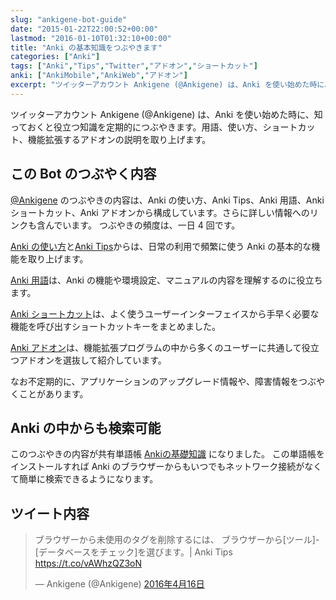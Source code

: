 ```yaml
---
slug: "ankigene-bot-guide"
date: "2015-01-22T22:00:52+00:00"
lastmod: "2016-01-10T01:32:10+00:00"
title: "Anki の基本知識をつぶやきます"
categories: ["Anki"]
tags: ["Anki","Tips","Twitter","アドオン","ショートカット"]
anki: ["AnkiMobile","AnkiWeb","アドオン"]
excerpt: "ツイッターアカウント Ankigene (@Ankigene) は、Anki を使い始めた時に、知っておくと役立つ知識を定期的につぶやきます。用語、使い方、ショートカット、機能拡張するアドオンの説明を取り上げます。"
---
```

<section id="preamble">
<p>ツイッターアカウント Ankigene (@Ankigene) は、Anki を使い始めた時に、知っておくと役立つ知識を定期的につぶやきます。用語、使い方、ショートカット、機能拡張するアドオンの説明を取り上げます。</p>
</section>
<section id="この_bot_のつぶやく内容">
  <div class="page-header">
    <h2>この Bot のつぶやく内容</h2>
  </div>
<p><a href="https://twitter.com/Ankigene">@Ankigene</a> のつぶやきの内容は、Anki の使い方、Anki Tips、Anki 用語、Anki ショートカット、Anki アドオンから構成しています。さらに詳しい情報へのリンクも含んでいます。
つぶやきの頻度は、一日 4 回です。</p>
<p><a href="/how-to-anki/">Anki の使い方</a>と<a href="/anki-tips/">Anki Tips</a>からは、日常の利用で頻繁に使う Anki の基本的な機能を取り上げます。</p>
<p><a href="/anki_glossary/">Anki 用語</a>は、Anki の機能や環境設定、マニュアルの内容を理解するのに役立ちます。</p>
<p><a href="/anki-shortcuts/">Anki ショートカット</a>は、よく使うユーザーインターフェイスから手早く必要な機能を呼び出すショートカットキーをまとめました。</p>
<p><a href="/anki-addons-guide/">Anki アドオン</a>は、機能拡張プログラムの中から多くのユーザーに共通して役立つアドオンを選抜して紹介しています。</p>
<p>なお不定期的に、アプリケーションのアップグレード情報や、障害情報をつぶやくことがあります。</p>
</section>
<section id="anki_の中からも検索可能">
  <div class="page-header">
    <h2>Anki の中からも検索可能</h2>
  </div>
<p>このつぶやきの内容が共有単語帳 <a href="https://ankiweb.net/shared/info/206033178">Ankiの基礎知識</a> になりました。
この単語帳をインストールすれば Anki のブラウザーからもいつでもネットワーク接続がなくて簡単に検索できるようになります。</p>
</section>
<section id="ツイート内容">
  <div class="page-header">
    <h2>ツイート内容</h2>
  </div>
<blockquote class="twitter-tweet" data-lang="ja"><p lang="ja" dir="ltr">ブラウザーから未使用のタグを削除するには、 ブラウザーから[ツール]-[データベースをチェック]を選びます。| Anki Tips <a href="https://t.co/vAWhzQZ3oN">https://t.co/vAWhzQZ3oN</a></p>&mdash; Ankigene (@Ankigene) <a href="https://twitter.com/Ankigene/status/721257653398216704">2016年4月16日</a></blockquote>
<script async src="//platform.twitter.com/widgets.js" charset="utf-8"></script>
</section>


